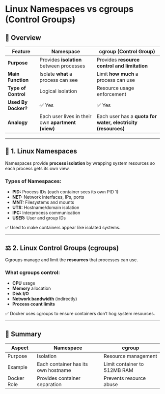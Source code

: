 
# Linux Namespaces vs cgroups (Control Groups)

## 🧩 Overview

| Feature        | **Namespace**                                                 | **cgroup (Control Group)**                                           |
|----------------|---------------------------------------------------------------|----------------------------------------------------------------------|
| **Purpose**     | Provides **isolation** between processes                     | Provides **resource control and limitation**                         |
| **Main Function** | Isolate **what** a process can see                         | Limit **how much** a process can use                                 |
| **Type of Control** | Logical isolation                                          | Resource usage enforcement                                           |
| **Used By Docker?** | ✅ Yes                                                      | ✅ Yes                                                               |
| **Analogy**     | Each user lives in their own **apartment (view)**            | Each user has a **quota for water, electricity (resources)**         |

---

## 🧱 1. Linux Namespaces

Namespaces provide **process isolation** by wrapping system resources so each process gets its own view.

### Types of Namespaces:
- **PID:** Process IDs (each container sees its own PID 1)
- **NET:** Network interfaces, IPs, ports
- **MNT:** Filesystems and mounts
- **UTS:** Hostname/domain isolation
- **IPC:** Interprocess communication
- **USER:** User and group IDs

✅ Used to make containers appear like isolated systems.

---

## ⚖️ 2. Linux Control Groups (cgroups)

Cgroups manage and limit the **resources** that processes can use.

### What cgroups control:
- **CPU** usage
- **Memory** allocation
- **Disk I/O**
- **Network bandwidth** (indirectly)
- **Process count limits**

✅ Docker uses cgroups to ensure containers don’t hog system resources.

---

## 🧠 Summary

| Aspect         | **Namespace**                        | **cgroup**                             |
|----------------|---------------------------------------|----------------------------------------|
| Purpose        | Isolation                             | Resource management                    |
| Example        | Each container has its own hostname   | Limit container to 512MB RAM           |
| Docker Role    | Provides container separation         | Prevents resource abuse                |
